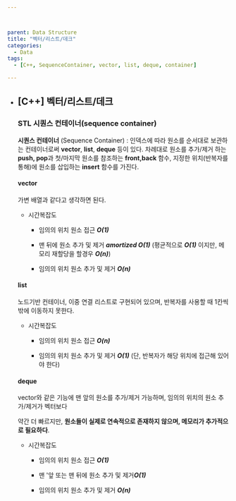 ```yaml
---



parent: Data Structure
title: "벡터/리스트/데크"
categories:
  - Data
tags:
  - [C++, SequenceContainer, vector, list, deque, container]

---
```


- ##  [C++] 벡터/리스트/데크  

  ### STL 시퀀스 컨테이너(sequence container)

  **시퀀스 컨테이너** (Sequence Container) : 인덱스에 따라 원소를 순서대로 보관하는 컨테이너로써 **vector**, **list**, **deque** 등이 있다. 차례대로 원소를 추가/제거 하는 **push, pop**과 첫/마지막 원소를 참조하는 **front,back** 함수, 지정한 위치(반복자를 통해)에 원소를 삽입하는 **insert** 함수를 가진다.
  
  
  
  #### vector
  
  가변 배열과 같다고 생각하면 된다.
  
  - 시간복잡도
  
    - 임의의 위치 원소 접근 ***O(1)***
  
    - 맨 뒤에 원소 추가 및 제거 ***amortized O(1)*** (평균적으로 ***O(1)*** 이지만, 메모리 재할당을 할경우 ***O(n)***)
  
    - 임의의 위치 원소 추가 및 제거 ***O(n)***
  
  
  
  #### list
  
  노드기반 컨테이너, 이중 연결 리스트로 구현되어 있으며, 반복자를 사용할 때 1칸씩 밖에 이동하지 못한다.
  
  - 시간복잡도
  
    - 임의의 위치 원소 접근 ***O(n)***
  
    - 임의의 위치 원소 추가 및 제거 ***O(1)*** (단, 반복자가 해당 위치에 접근해 있어야 한다)
  
  
  
  #### deque
  
  vector와 같은 기능에 맨 앞의 원소를 추가/제거 가능하며, 임의의 위치의 원소 추가/제거가 벡터보다
  
    약간 더 빠르지만, **원소들이 실제로 연속적으로 존재하지 않으며, 메모리가 추가적으로 필요하다**.
  
  - 시간복잡도
  
    - 임의의 위치 원소 접근 ***O(1)***
  
    - 맨 '앞 또는 맨 뒤에 원소 추가 및 제거***O(1)***
  
    - 임의의 위치 원소 추가 및 제거 ***O(n)***
